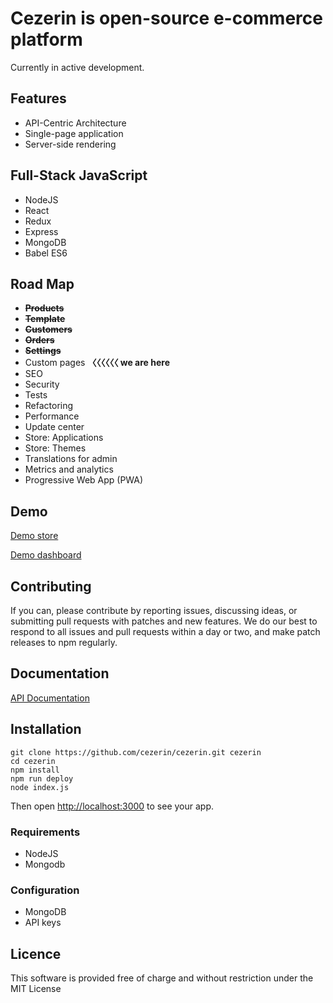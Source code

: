 # Cezerin is open-source e-commerce platform

Currently in active development.

## Features

* API-Centric Architecture
* Single-page application
* Server-side rendering

## Full-Stack JavaScript

* NodeJS
* React
* Redux
* Express
* MongoDB
* Babel ES6


## Road Map

* ~~**Products**~~
* ~~**Template**~~
* ~~**Customers**~~
* ~~**Orders**~~
* ~~**Settings**~~
* Custom pages **〈〈〈〈〈〈 we are here**
* SEO
* Security
* Tests
* Refactoring
* Performance
* Update center
* Store: Applications
* Store: Themes
* Translations for admin
* Metrics and analytics
* Progressive Web App (PWA)


## Demo

[Demo store](https://store.cezerin.com)

[Demo dashboard](https://store.cezerin.com/admin)

## Contributing

If you can, please contribute by reporting issues, discussing ideas, or submitting pull requests with patches and new features. We do our best to respond to all issues and pull requests within a day or two, and make patch releases to npm regularly.

## Documentation

[API Documentation](https://doc.cezerin.com)


## Installation

```shell
git clone https://github.com/cezerin/cezerin.git cezerin
cd cezerin
npm install
npm run deploy
node index.js
```
Then open <http://localhost:3000> to see your app.

### Requirements

* NodeJS
* Mongodb

### Configuration

- MongoDB
- API keys

## Licence

This software is provided free of charge and without restriction under the MIT License
